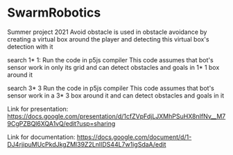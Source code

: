 # SwarmRobotics
Summer project 2021
Avoid obstacle is used in obstacle avoidance by creating a virtual box around the player and detecting this virtual box's detection with it

search 1* 1:
Run the code in p5js compiler
This code assumes that bot's sensor work in only its grid and can detect obstacles and goals in 1* 1 box around it

search 3* 3
Run the code in p5js compiler
This code assumes that bot's sensor work in a 3* 3 box around it and can detect obstacles and goals in it

Link for presentation: https://docs.google.com/presentation/d/1cfZVpFdjLJXMhPSuHX8nIfNv__M79CgPZBQl6XQA1vQ/edit?usp=sharing

Link for documentation: https://docs.google.com/document/d/1-DJ4rjipuMUcPkdJkgZMl39Z2LnlIDS44L7w1igSdaA/edit
